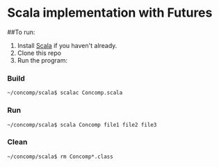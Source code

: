 # Scala implementation with Futures

##To run:

1. Install [Scala](http://www.scala-lang.org/download/) if you haven't already.
2. Clone this repo
3. Run the program:

### Build
```
~/concomp/scala$ scalac Concomp.scala
```

### Run
```
~/concomp/scala$ scala Concomp file1 file2 file3
```

### Clean
```
~/concomp/scala$ rm Concomp*.class
```
